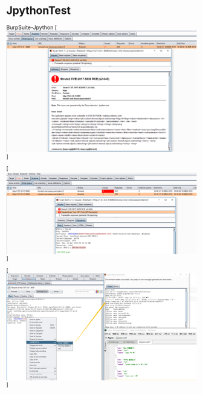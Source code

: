 # JpythonTest
BurpSuite-Jpython
[![ActiveScan-test](https://github.com/aloswoya/JpythonTest/blob/master/img/ActiveScan.png)]

[![PassiveScan-test](https://github.com/aloswoya/JpythonTest/blob/master/img/passivescan.png)]

[![外部程序调用](https://github.com/aloswoya/JpythonTest/blob/master/img/1.png)]